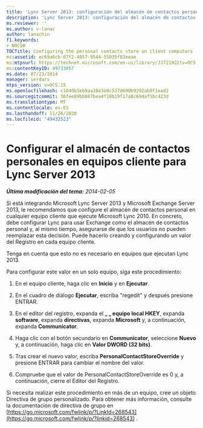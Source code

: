 ```yaml
---
title: 'Lync Server 2013: configuración del almacén de contactos personales en equipos cliente'
description: 'Lync Server 2013: configuración del almacén de contactos personales en equipos cliente.'
ms.reviewer: ''
ms.author: v-lanac
author: lanachin
f1.keywords:
- NOCSH
TOCTitle: Configuring the personal contacts store on client computers
ms:assetid: ec69a6cb-07f2-4057-9544-55035f83eeae
ms:mtpsurl: https://technet.microsoft.com/en-us/library/JJ721922(v=OCS.15)
ms:contentKeyID: 49733857
ms.date: 07/23/2014
manager: serdars
mtps_version: v=OCS.15
ms.openlocfilehash: c1040b3eb9aa38e3e0c537d690b9292ab8f1ead2
ms.sourcegitcommit: 36fee89bb887bea4f18b19f17a8c69daf5bc423d
ms.translationtype: MT
ms.contentlocale: es-ES
ms.lasthandoff: 11/26/2020
ms.locfileid: "49432523"
---
```

# <a name="configuring-the-personal-contacts-store-on-client-computers-for-lync-server-2013"></a>Configurar el almacén de contactos personales en equipos cliente para Lync Server 2013

<div data-xmlns="http://www.w3.org/1999/xhtml">

<div class="topic" data-xmlns="http://www.w3.org/1999/xhtml" data-msxsl="urn:schemas-microsoft-com:xslt" data-cs="https://msdn.microsoft.com/">

<div data-asp="https://msdn2.microsoft.com/asp">



</div>

<div id="mainSection">

<div id="mainBody">

<span> </span>

_**Última modificación del tema:** 2014-02-05_

Si está integrando Microsoft Lync Server 2013 y Microsoft Exchange Server 2013, le recomendamos que configure el almacén de contactos personal en cualquier equipo cliente que ejecute Microsoft Lync 2010. En concreto, debe configurar Lync para usar Exchange como el almacén de contactos personal y, al mismo tiempo, asegurarse de que los usuarios no pueden reemplazar esta decisión. Puede hacerlo creando y configurando un valor del Registro en cada equipo cliente.

Tenga en cuenta que esto no es necesario en equipos que ejecutan Lync 2013.

Para configurar este valor en un solo equipo, siga este procedimiento:

1.  En el equipo cliente, haga clic en **Inicio** y en **Ejecutar**.

2.  En el cuadro de diálogo **Ejecutar**, escriba "regedit" y después presione ENTRAR.

3.  En el editor del registro, expanda el **\_ \_ equipo local HKEY**, expanda **software**, expanda **directivas**, expanda **Microsoft** y, a continuación, expanda **Communicator**.

4.  Haga clic con el botón secundario en **Communicator**, seleccione **Nuevo** y, a continuación, haga clic en **Valor DWORD (32 bits)**.

5.  Tras crear el nuevo valor, escriba **PersonalContactStoreOverride** y presione ENTRAR para cambiar el nombre del valor.

6.  Compruebe que el valor de PersonalContactStoreOverride es 0 y, a continuación, cierre el Editor del Registro.

Si necesita realizar este procedimiento en más de un equipo, cree un objeto Directiva de grupo personalizado. Para obtener más información, consulte la documentación de directiva de grupo en [https://go.microsoft.com/fwlink/p/?LinkId=268543](https://go.microsoft.com/fwlink/p/?linkid=268543) .

</div>

<span> </span>

</div>

</div>

</div>


